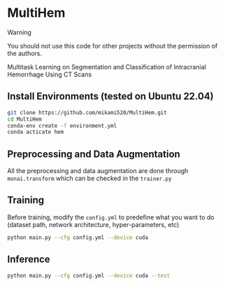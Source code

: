 # MultiHem

> [!WARNING]
> You should not use this code for other projects without the permission of the authors.

Multitask Learning on Segmentation and Classification of Intracranial Hemorrhage Using CT Scans

## Install Environments (tested on Ubuntu 22.04)

```bash
git clone https://github.com/mikami520/MultiHem.git
cd MultiHem
conda-env create -f environment.yml
conda acticate hem
```

## Preprocessing and Data Augmentation

All the preprocessing and data augmentation are done through `monai.transform` which can be checked in the `trainer.py`

## Training

Before training, modify the `config.yml` to predefine what you want to do (dataset path, network architecture, hyper-parameters, etc)

```bash
python main.py --cfg config.yml --device cuda
```

## Inference

```bash
python main.py --cfg config.yml --device cuda --test
```

